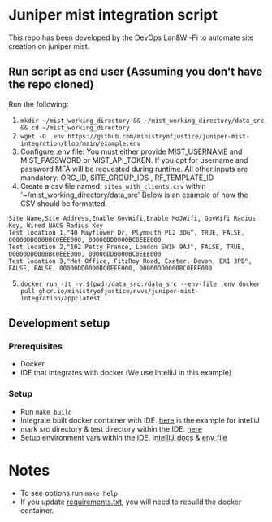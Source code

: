 # Juniper mist integration script

This repo has been developed by the DevOps Lan&Wi-Fi to automate site creation on juniper mist.

## Run script as end user (Assuming you don't have the repo cloned)

Run the following:

1. `mkdir ~/mist_working_directory && ~/mist_working_directory/data_src && cd ~/mist_working_directory`
2. `wget -O .env https://github.com/ministryofjustice/juniper-mist-integration/blob/main/example.env`
3. Configure .env file:
   You must either provide MIST_USERNAME and MIST_PASSWORD or MIST_API_TOKEN. If you opt for username
   and password MFA will be requested during runtime. All other inputs are mandatory: ORG_ID, SITE_GROUP_IDS
   , RF_TEMPLATE_ID
4. Create a csv file named: `sites_with_clients.csv` within '~/mist_working_directory/data_src'
   Below is an example of how the CSV should be formatted.

```
Site Name,Site Address,Enable GovWifi,Enable MoJWifi, GovWifi Radius Key, Wired NACS Radius Key
Test location 1,"40 Mayflower Dr, Plymouth PL2 3DG", TRUE, FALSE, 00000DD0000BC0EEE000, 00000DD0000BC0EEE000
Test location 2,"102 Petty France, London SW1H 9AJ", FALSE, TRUE, 00000DD0000BC0EEE000, 00000DD0000BC0EEE000
Test location 3,"Met Office, FitzRoy Road, Exeter, Devon, EX1 3PB", FALSE, FALSE, 00000DD0000BC0EEE000, 00000DD0000BC0EEE000
```

5. `docker run -it -v $(pwd)/data_src:/data_src --env-file .env docker pull ghcr.io/ministryofjustice/nvvs/juniper-mist-integration/app:latest`

## Development setup

### Prerequisites

- Docker
- IDE that integrates with docker (We use IntelliJ in this example)

### Setup

- Run `make build`
- Integrate built docker container with IDE. [here](https://www.jetbrains.com/help/idea/configuring-remote-python-sdks.html#2546d02c) is the example for intelliJ
- mark src directory & test directory within the IDE. [here](https://www.jetbrains.com/help/idea/content-roots.html)
- Setup environment vars within the IDE. [IntelliJ_docs](https://www.jetbrains.com/help/objc/add-environment-variables-and-program-arguments.html) & [env_file](example.env)

# Notes

- To see options run `make help`
- If you update [requirements.txt](src/requirements.txt), you will need to rebuild the docker container.
